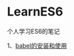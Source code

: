 # LearnES6

个人学习ES6的笔记

1、[babel的安装和使用](https://github.com/huhongyan/LearnES6/blob/master/doc/babel.md)
